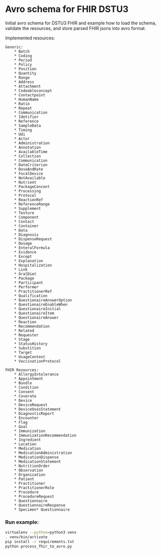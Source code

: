 Avro schema for FHIR DSTU3
==========================

Initial avro schema for DSTU3 FHIR and example how to load the schema, 
validate the resources, and store parsed FHIR jsons into avro format.

Implemented resources:

    Generic:
        * Batch
        * Coding
        * Period
        * Policy
        * Position
        * Quantity
        * Range
        * Address
        * Attachment
        * Codeableconcept
        * Contactpoint
        * HumanName
        * Ratio
        * Repeat
        * Communication
        * Idetifier
        * Reference
        * SampleData
        * Timing
        * Udi
        * Actor
        * Administration
        * Annotation
        * AvailableTime
        * Collection
        * Communication
        * DateCriterion
        * DoseAndRate
        * FocalDevice
        * NotAvailable
        * Nutrient
        * PackageConcent
        * Processing
        * Protocol
        * ReactionRef
        * ReferenceRange
        * Supplement
        * Texture
        * Component
        * Contact
        * Container
        * Data
        * Diagnosis
        * DispenseRequest
        * Dosage
        * EnteralFormula
        * Evidence
        * Except
        * Explanation
        * Hospitalization
        * Link
        * OralDiet
        * Package
        * Participant
        * Performer
        * PractitionerRef
        * Qualification
        * QuestionaireAnswerOption
        * QuestionaireEnableWhen
        * QuestionaireInitial
        * QuestionaireItem
        * QuestionaireAnswer
        * Reaction
        * Recommendation
        * Related
        * Requester
        * Stage
        * StatusHistory
        * Substition
        * Target
        * UsageContext
        * VaccinationProtocol
        
    FHIR Resources:
        * AllergyIntolerance
        * Appointment
        * Bundle
        * Condition
        * Consent
        * Coverate
        * Device
        * DeviceRequest
        * DeviceUsesStatement
        * DiagnosticReport
        * Encounter
        * Flag
        * Goal
        * Immunization
        * ImmunizationRecommendation
        * Ingredient
        * Location
        * Medication
        * MedicationAdministration
        * MedicationDispense
        * MedicationStatement
        * NutritionOrder
        * Observation
        * Organization
        * Patient
        * Practitioner
        * PractitionerRole
        * Procedure
        * ProcedureRequest
        * Questionnaire
        * QuestionnaireResponse
        * Specimen* Questionnaire
        
### Run example:

```bash
virtualenv --python=python3 venv
. venv/bin/activate
pip install -r requirements.txt
python process_fhir_to_avro.py
```

